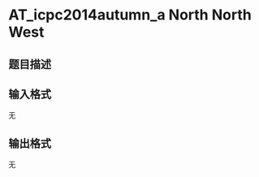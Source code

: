 # AT_icpc2014autumn_a North North West

## 题目描述

[problemUrl]: https://atcoder.jp/contests/jag2014autumn/tasks/icpc2014autumn_a

## 输入格式

无

## 输出格式

无